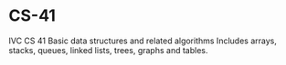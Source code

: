 # CS-41
IVC CS 41
Basic data structures and related algorithms
Includes arrays, stacks, queues, linked lists, trees, graphs and tables.
